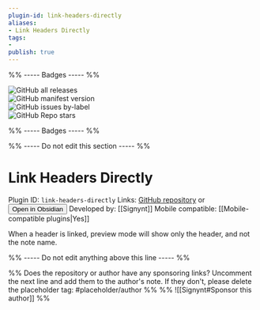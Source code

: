 ```yaml
---
plugin-id: link-headers-directly
aliases:
- Link Headers Directly
tags: 
- 
publish: true
---
```


%% ----- Badges ----- %%

![GitHub all releases](https://img.shields.io/github/downloads/Signynt/link-headers-directly/total?color=573E7A&logo=github&style=for-the-badge)   
![GitHub manifest version](https://img.shields.io/github/manifest-json/v/Signynt/link-headers-directly?color=573E7A&logo=github&style=for-the-badge)   
![GitHub issues by-label](https://img.shields.io/github/issues/Signynt/link-headers-directly/help%20wanted?color=573E7A&logo=github&style=for-the-badge)   
![GitHub Repo stars](https://img.shields.io/github/stars/Signynt/link-headers-directly?color=573E7A&logo=github&style=for-the-badge)

%% ----- Badges ----- %%

%% ----- Do not edit this section ----- %%

# Link Headers Directly

Plugin ID: `link-headers-directly`
Links: [GitHub repository](https://github.com/Signynt/link-headers-directly) or [<button id=HH>Open in Obsidian</button>](obsidian://goto-plugin?id=link-headers-directly)
Developed by: [[Signynt]]
Mobile compatible: [[Mobile-compatible plugins|Yes]]

When a header is linked, preview mode will show only the header, and not the note name.

%% ----- Do not edit anything above this line ----- %% 

%% Does the repository or author have any sponsoring links? Uncomment the next line and add them to the author's note. If they don't, please delete the placeholder tag: #placeholder/author %%
%% ![[Signynt#Sponsor this author]] %%
